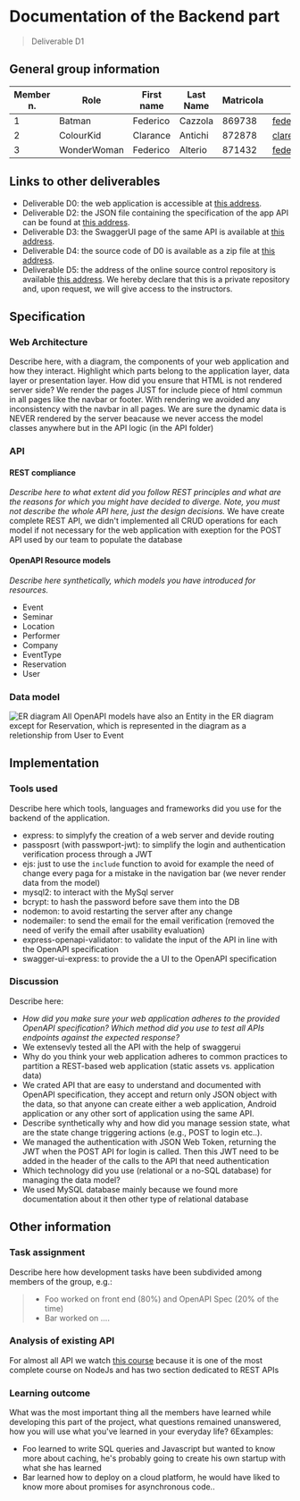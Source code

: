# Documentation of the Backend part
> Deliverable D1
## General group information
| Member n. | Role        | First name | Last Name | Matricola | Email address                   |
| --------- | ----------- | ---------- | --------- | --------- | ------------------------------- |
| 1         | Batman      | Federico   | Cazzola   | 869738    | federico.cazzola@mail.polimi.it |
| 2         | ColourKid   | Clarance   | Antichi   | 872878    | clarence.antichi@mail.polimi.it |
| 3         | WonderWoman | Federico   | Alterio   | 871432    | federico.alterio@mail.polimi.it |
## Links to other deliverables
- Deliverable D0: the web application is accessible at [this
address](http://localhost:3000).
- Deliverable D2: the JSON file containing the specification
of the app API can be found at [this
address](http://localhost:3000/backend/spec.yaml).
- Deliverable D3: the SwaggerUI page of the same API is available at
[this address](http://localhost:3000/backend/swaggerui).
- Deliverable D4: the source code of D0 is available as a zip file at
[this address](http://localhost:3000/backend/app.zip).
- Deliverable D5: the address of the online source control repository
is available [this address](https://github.com/f-cazzola/hypermedia-2019-alterio-antichi-cazzola). We hereby declare that this is a private repository and, upon request, we will give access to the instructors.
## Specification
### Web Architecture
Describe here, with a diagram, the components of your web application and how they interact. Highlight which parts belong to the application layer, data layer or presentation layer. How did you ensure that HTML is not rendered server side?
We render the pages JUST for include piece of html commun in all pages like the navbar or footer. With rendering we avoided any inconsistency with the navbar in all pages.
We are sure the dynamic data is NEVER rendered by the server beacause we never access the model classes anywhere but in the API logic (in the API folder)
### API
#### REST compliance
_Describe here to what extent did you follow REST principles and what are
the reasons for which you might have decided to diverge. Note, you must
not describe the whole API here, just the design decisions._
We have create complete REST API, we didn't implemented all CRUD operations for each model if not necessary for the web application with exeption for the POST API used by our team to populate the database
#### OpenAPI Resource models
_Describe here synthetically, which models you have introduced for
resources._
- Event
- Seminar
- Location
- Performer
- Company
- EventType
- Reservation
- User
### Data model
![ER diagram](http://localhost:3000/images/doc/ER-diagram.png)
All OpenAPI models have also an Entity in the ER diagram except for Reservation, which is represented in the diagram as a reletionship from User to Event
## Implementation
### Tools used
Describe here which tools, languages and frameworks did you use for the
backend of the application.
- express: to simplyfy the creation of a web server and devide routing
- passposrt (with passwport-jwt): to simplify the login and authentication verification process through a JWT
- ejs: just to use the `include` function to avoid for example the need of change every paga for a mistake in the navigation bar (we never render data from the model)
- mysql2: to interact with the MySql server
- bcrypt: to hash the password before save them into the DB
- nodemon: to avoid restarting the server after any change
- nodemailer: to send the email for the email verification (removed the need of verify the email after usability evaluation)
- express-openapi-validator: to validate the input of the API in line with the OpenAPI specification
- swagger-ui-express: to provide the a UI to the OpenAPI specification
### Discussion
Describe here:
- _How did you make sure your web application adheres to the provided
OpenAPI specification? Which method did you use to test all APIs
endpoints against the expected response?_
- We extensevly tested all the API with the help of swaggerui 
- Why do you think your web application adheres to common practices to
partition a REST-based web application (static assets vs.
application data)
- We crated API that are easy to understand and documented with OpenAPI specification, they accept and return only JSON object with the data, so that anyone can create either a web application, Android application or any other sort of application using the same API.
- Describe synthetically why and how did you manage session state,
what are the state change triggering actions (e.g., POST to login
etc..).
- We managed the authentication with JSON Web Token, returning the JWT when the POST API for login is called. Then this JWT need to be added in the header of the calls to the API that need authentication
- Which technology did you use (relational or a no-SQL database) for
managing the data model?
- We used MySQL database mainly because we found more documentation about it then other type of relational database
## Other information
### Task assignment
Describe here how development tasks have been subdivided among members
of the group, e.g.:
> - Foo worked on front end (80%) and OpenAPI Spec (20% of the time)
> - Bar worked on ....  
### Analysis of existing API
For almost all API we watch [this course](https://www.udemy.com/course/nodejs-the-complete-guide/)
because it is one of the most complete course on NodeJs and has two section dedicated to REST APIs 
### Learning outcome
What was the most important thing all the members have learned while
developing this part of the project, what questions remained unanswered,
how you will use what you've learned in your everyday life?
6Examples:
- Foo learned to write SQL queries and Javascript but wanted to know
more about caching, he's probably going to create his own startup
with what she has learned
- Bar learned how to deploy on a cloud platform, he would have liked
to know more about promises for asynchronous code..